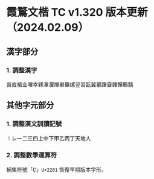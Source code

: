 # 霞鶩文楷 TC v1.320 版本更新（2024.02.09）

## 漢字部分

### 1. 調整漢字

㠄㧀䙡业嗶幸槑滭瀷熚畢篳缧翌習翫翼蓽蹕霫韠饆鷝麶

## 其他字元部分

### 1. 調整漢文訓讀記號

㆐㆑㆒㆓㆔㆕㆖㆗㆘㆙㆚㆛㆜㆝㆞㆟

### 2. 調整數學運算符

補集符號「∁」`U+2201` 恢復早期版本字形。
